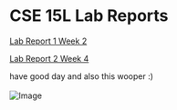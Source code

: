 # CSE 15L Lab Reports
[Lab Report 1 Week 2](https://viviankwan1.github.io/cse15l-lab-reports/lab-report-1-week-2)

[Lab Report 2 Week 4](https://viviankwan1.github.io/cse15l-lab-reports/lab-report-2-week-4)

have good day and also this wooper :)\
\
![Image](https://media.discordapp.net/attachments/425873171431030786/863337286737330176/Wooper_Headbang_Transparent.gif)